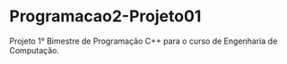 # Programacao2-Projeto01
Projeto 1° Bimestre de Programação C++ para o curso de Engenharia de Computação.
